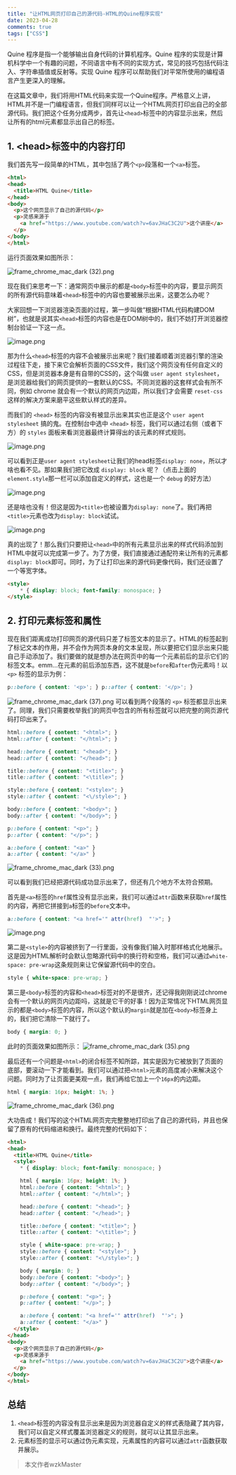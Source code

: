 ```yaml
---
title: "让HTML网页打印自己的源代码-HTML的Quine程序实现"
date: 2023-04-28
comments: true
tags: ["CSS"]
---
```


Quine 程序是指一个能够输出自身代码的计算机程序。Quine 程序的实现是计算机科学中一个有趣的问题，不同语言中有不同的实现方式，常见的技巧包括代码注入、字符串插值或反射等。实现 Quine 程序可以帮助我们对平常所使用的编程语言产生更深入的理解。

在这篇文章中，我们将用HTML代码来实现一个Quine程序。严格意义上讲，HTML并不是一门编程语言，但我们同样可以让一个HTML网页打印出自己的全部源代码。我们把这个任务分成两步，首先让`<head>`标签中的内容显示出来，然后让所有的html元素都显示出自己的标签。

## 1. \<head\>标签中的内容打印

我们首先写一段简单的HTML，其中包括了两个`<p>`段落和一个`<a>`标签。

```html
<html>
<head>
  <title>HTML Quine</title>
</head>
<body>
  <p>这个网页显示了自己的源代码</p>
  <p>灵感来源于
    <a href="https://www.youtube.com/watch?v=6avJHaC3C2U">这个讲座</a>
  </p>
</body>
</html>
```

运行页面效果如图所示：

![frame_chrome_mac_dark (32).png](https://p3-juejin.byteimg.com/tos-cn-i-k3u1fbpfcp/340f73545fd64099bcaa7b2b86c4f332~tplv-k3u1fbpfcp-watermark.image?)

现在我们来思考一下：通常网页中展示的都是`<body>`标签中的内容，要显示网页的所有源代码意味着`<head>`标签中的内容也要被展示出来，这要怎么办呢？

大家回想一下浏览器渲染页面的过程，第一步叫做“根据HTML代码构建DOM树”，也就是说其实`<head>`标签的内容也是在DOM树中的，我们不妨打开浏览器控制台验证一下这一点。

![image.png](https://p9-juejin.byteimg.com/tos-cn-i-k3u1fbpfcp/b62abbdb831b4686ba5169e8cbc980d1~tplv-k3u1fbpfcp-watermark.image?)

那为什么`<head>`标签的内容不会被展示出来呢？我们接着顺着浏览器引擎的渲染过程往下走，接下来它会解析页面的CSS文件，我们这个网页没有任何自定义的CSS，但是浏览器本身是有自带的CSS的，这个叫做 `user agent stylesheet`，是浏览器给我们的网页提供的一套默认的CSS。不同浏览器的这套样式会有所不同，例如 chrome 就会有一个默认的网页内边距，所以我们才会需要 `reset-css` 这样的解决方案来磨平这些默认样式的差异。

而我们的 `<head>` 标签的内容没有被显示出来其实也正是这个 `user agent stylesheet` 搞的鬼。在控制台中选中 `<head>` 标签，我们可以通过右侧（或者下方）的 `styles` 面板来看浏览器最终计算得出的该元素的样式规则。

![image.png](https://p3-juejin.byteimg.com/tos-cn-i-k3u1fbpfcp/b6a2cc02ee244320b47416f2e5856741~tplv-k3u1fbpfcp-watermark.image?)

可以看到正是`user agent stylesheet`让我们的head标签`display: none`，所以才啥也看不见。那如果我们把它改成 `display: block` 呢？（点击上面的`element.style`那一栏可以添加自定义的样式，这也是一个 `debug` 的好方法）

![image.png](https://p3-juejin.byteimg.com/tos-cn-i-k3u1fbpfcp/3f2670217c7246ba9f274048cfa2845d~tplv-k3u1fbpfcp-watermark.image?)

还是啥也没有！但这是因为`<title>`也被设置为`display: none`了。我们再把`<title>`元素也改为`display: block`试试。

![image.png](https://p9-juejin.byteimg.com/tos-cn-i-k3u1fbpfcp/cc3cf857c522492ab7651c03bcee864b~tplv-k3u1fbpfcp-watermark.image?)

真的出现了！那么我们只要把让`<head>`中的所有元素显示出来的样式代码添加到HTML中就可以完成第一步了。为了方便，我们直接通过通配符来让所有的元素都`display: block`即可。同时，为了让打印出来的源代码更像代码，我们还设置了一个等宽字体。

```html
<style>
    * { display: block; font-family: monospace; }
</style>
```

## 2. 打印元素标签和属性

现在我们距离成功打印网页的源代码只差了标签文本的显示了。HTML的标签起到了标记文本的作用，并不会作为网页本身的文本呈现，所以要把它们显示出来只能自己手动添加了。我们要做的就是想办法在网页中的每一个元素前后的显示它们的标签文本。emm...在元素的前后添加东西，这不就是`before`和`after`伪元素吗！以 `<p>` 标签的显示为例：

```css
p::before { content: '<p>'; } p::after { content: '</p>'; }
```

![frame_chrome_mac_dark (37).png](https://p6-juejin.byteimg.com/tos-cn-i-k3u1fbpfcp/1d77c1e8480945b0a7122034455bf9b2~tplv-k3u1fbpfcp-watermark.image?)
可以看到两个段落的 `<p>` 标签都显示出来了。同理，我们只需要枚举我们的网页中包含的所有标签就可以把完整的网页源代码打印出来了。

```css
html::before { content: "<html>"; }
html::after { content: "</html>"; }

head::before { content: "<head>"; }
head::after { content: "</head>"; }

title::before { content: "<title>"; }
title::after { content: "<\title>"; }

style::before { content: "<style>"; }
style::after { content: "<\/style>"; }

body::before { content: "<body>"; }
body::after { content: "</body>"; }

p::before { content: "<p>"; }
p::after { content: "</p>"; }

a::before { content: "<a>" }
a::after { content: "</a>" }
```

![frame_chrome_mac_dark (33).png](https://p3-juejin.byteimg.com/tos-cn-i-k3u1fbpfcp/eb602411ed3b405c8d082affdb0d2549~tplv-k3u1fbpfcp-watermark.image?)

可以看到我们已经把源代码成功显示出来了，但还有几个地方不太符合预期。

首先是`<a>`标签的`href`属性没有显示出来，我们可以通过`attr`函数来获取`href`属性的内容，再把它拼接到`a`标签的`before`文本中。

```css
a::before { content: "<a href='" attr(href)  "'>"; }
```
![image.png](https://p6-juejin.byteimg.com/tos-cn-i-k3u1fbpfcp/a25f77abfa094d85b31fc8620f531b52~tplv-k3u1fbpfcp-watermark.image?)


第二是`<style>`的内容被挤到了一行里面，没有像我们输入时那样格式化地展示。这是因为HTML解析时会默认忽略源代码中的换行符和空格，我们可以通过`white-space: pre-wrap`这条规则来让它保留源代码中的空白。

```css
style { white-space: pre-wrap; }
```

第三是`<body>`标签的内容和`<head>`标签对的不是很齐，还记得我刚刚说过chrome会有一个默认的网页内边距吗，这就是它干的好事！因为正常情况下HTML网页显示的都是`<body>`标签的内容，所以这个默认的`margin`就是加在`<body>`标签身上的，我们把它清除一下就行了。

```css
body { margin: 0; }
```

此时的页面效果如图所示：
![frame_chrome_mac_dark (35).png](https://p3-juejin.byteimg.com/tos-cn-i-k3u1fbpfcp/f73967a0ca3c4392bbb78ab652f58a8e~tplv-k3u1fbpfcp-watermark.image?)

最后还有一个问题是`<html>`的闭合标签不知所踪，其实是因为它被放到了页面的底部，要滚动一下才能看到。我们可以通过把`<html>`元素的高度减小来解决这个问题。同时为了让页面更美观一点，我们再给它加上一个`16px`的内边距。

```css
html { margin: 16px; height: 1%; }
```

![frame_chrome_mac_dark (36).png](https://p9-juejin.byteimg.com/tos-cn-i-k3u1fbpfcp/a857feca1f25443d894a19dd90c868e0~tplv-k3u1fbpfcp-watermark.image?)

大功告成！我们写的这个HTML网页完完整整地打印出了自己的源代码，并且也保留了原有的代码缩进和换行。最终完整的代码如下：

```html
<html>
<head>
  <title>HTML Quine</title>
  <style>
    * { display: block; font-family: monospace; }

    html { margin: 16px; height: 1%; }
    html::before { content: "<html>"; }
    html::after { content: "</html>"; }

    head::before { content: "<head>"; }
    head::after { content: "</head>"; }

    title::before { content: "<title>"; }
    title::after { content: "<\title>"; }

    style { white-space: pre-wrap; }
    style::before { content: "<style>"; }
    style::after { content: "<\/style>"; }

    body { margin: 0; }
    body::before { content: "<body>"; }
    body::after { content: "</body>"; }

    p::before { content: "<p>"; }
    p::after { content: "</p>"; }

    a::before { content: "<a href='" attr(href)  "'>"; }
    a::after { content: "</a>" }
  </style>
</head>
<body>
  <p>这个网页显示了自己的源代码</p>
  <p>灵感来源于
    <a href="https://www.youtube.com/watch?v=6avJHaC3C2U">这个讲座</a>
  </p>
</body>
</html>
```

## 总结

1. `<head>`标签的内容没有显示出来是因为浏览器自定义的样式表隐藏了其内容，我们可以自定义样式覆盖浏览器定义的规则，就可以让其显示出来。
2. 元素标签的显示可以通过伪元素实现，元素属性的内容可以通过`attr`函数获取并展示。

> 本文作者wzkMaster
